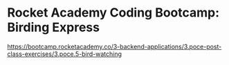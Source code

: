 # Rocket Academy Coding Bootcamp: Birding Express

https://bootcamp.rocketacademy.co/3-backend-applications/3.poce-post-class-exercises/3.poce.5-bird-watching
